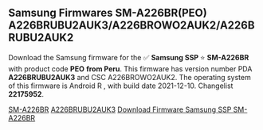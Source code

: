 <h2>Samsung Firmwares SM-A226BR(PEO) A226BRUBU2AUK3/A226BROWO2AUK2/A226BRUBU2AUK2</h2>
Download the Samsung firmware for the ✅ <strong>Samsung SSP </strong> ⭐ <strong>SM-A226BR</strong> with product code <strong>PEO</strong> <strong> from Peru</strong>. This firmware has version number PDA <strong>A226BRUBU2AUK3</strong> and CSC A226BROWO2AUK2. The operating system of this firmware is Android R , with build date 2021-12-10. Changelist <strong>22175952</strong>.


[SM-A226BR](https://samfirm.shop/samsung/model/SM-A226BR)
[A226BRUBU2AUK3](https://samfirm.shop/samsung/pda/A226BRUBU2AUK3)
[Download Firmware Samsung SSP SM-A226BR](https://samfirm.shop/samsung/firmware/481404)

